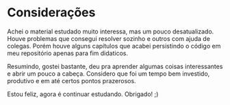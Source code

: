 # Considerações

Achei o material estudado muito interessa, mas um pouco desatualizado. Houve problemas que consegui resolver sozinho e outros com ajuda de colegas. Porém houve alguns capítulos que acabei persistindo o código em meu repositório apenas para fim didaticos.

Resumindo, gostei bastante, deu pra aprender algumas coisas interessantes e abrir um pouco a cabeça. Considero que foi um tempo bem investido, produtivo e em até certos pontos prazerosos.

Estou feliz, agora é continuar estudando. Obrigado! ;)